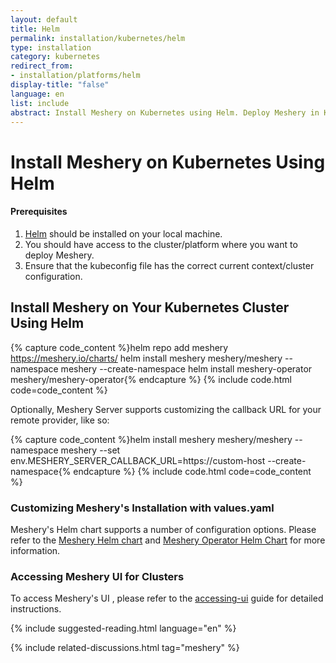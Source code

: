 ```yaml
---
layout: default
title: Helm
permalink: installation/kubernetes/helm
type: installation
category: kubernetes
redirect_from:
- installation/platforms/helm
display-title: "false"
language: en
list: include
abstract: Install Meshery on Kubernetes using Helm. Deploy Meshery in Kubernetes in-cluster.
---
```

# Install Meshery on Kubernetes Using Helm

<div class="prereqs"><h4>Prerequisites</h4>
<ol>
<li><a href="https://helm.sh/docs/intro/install/" class="meshery-light">Helm</a> should be installed on your local machine.</li>
<li>You should have access to the cluster/platform where you want to deploy Meshery.</li>
<li>Ensure that the kubeconfig file has the correct current context/cluster configuration.</li>
</ol>
</div>

## Install Meshery on Your Kubernetes Cluster Using Helm

{% capture code_content %}helm repo add meshery https://meshery.io/charts/
helm install meshery meshery/meshery --namespace meshery --create-namespace
helm install meshery-operator meshery/meshery-operator{% endcapture %}
{% include code.html code=code_content %}

Optionally, Meshery Server supports customizing the callback URL for your remote provider, like so:

{% capture code_content %}helm install meshery meshery/meshery --namespace meshery --set env.MESHERY_SERVER_CALLBACK_URL=https://custom-host --create-namespace{% endcapture %}
{% include code.html code=code_content %}

### Customizing Meshery's Installation with values.yaml

Meshery's Helm chart supports a number of configuration options. Please refer to the [Meshery Helm chart](https://github.com/meshery/meshery/tree/master/install/kubernetes/helm/meshery#readme) and [Meshery Operator Helm Chart](https://github.com/meshery/meshery/tree/master/install/kubernetes/helm/meshery-operator#readme) for more information.

### Accessing Meshery UI for Clusters

To access Meshery's UI , please refer to the [accessing-ui](/tasks/accessing-meshery-ui) guide for detailed instructions.

{% include suggested-reading.html language="en" %}

{% include related-discussions.html tag="meshery" %}

